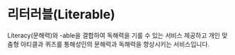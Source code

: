 # 리터러블(Literable)
Literacy(문해력)와 -able을 결합하여 독해력을 기를 수 있는 서비스 제공하고
개인 맞춤형 아티클과 퀴즈를 통해성인의 문해력과 독해력을 향상시키는 서비스입니다.
